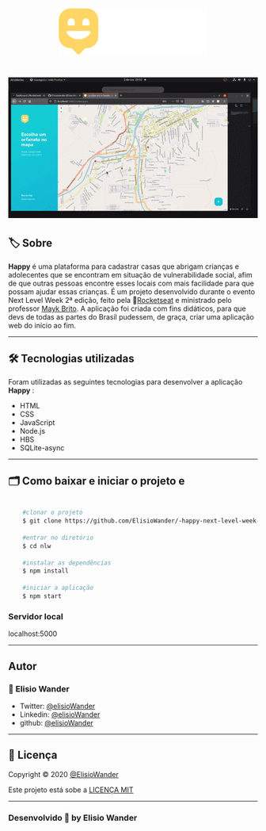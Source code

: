 <h1 align="center">
    <img src="public/images/logo.svg" width="300px">
</h1>


<h1 align="center">
    <img src="public/images/happy.gif">
</h1>

## 🏷️ Sobre 
**Happy** é uma plataforma para cadastrar casas que abrigam crianças e adolecentes que se encontram em situação de vulnerabilidade social, afim de que outras pessoas encontre esses locais com mais facilidade para que possam ajudar essas crianças. É um projeto desenvolvido durante o evento Next Level Week 2ª edição, feito pela 🚀[Rocketseat](https://rocketseat.com.br/) e ministrado pelo professor [Mayk Brito](https://github.com/maykbrito). A aplicação foi criada com fins didáticos, para que devs de todas as partes do Brasil pudessem, de graça, criar uma aplicação web do início ao fim.


---

## 🛠️ Tecnologias utilizadas
Foram utilizadas as seguintes tecnologias para desenvolver a aplicação **Happy** :

- HTML
- CSS
- JavaScript
- Node.js
- HBS
- SQLite-async

---

## 🗂️ Como baixar e iniciar o projeto e 

```bash

    #clonar o projeto
    $ git clone https://github.com/ElisioWander/-happy-next-level-week-03.git

    #entrar no diretório
    $ cd nlw

    #instalar as dependências
    $ npm install

    #iniciar a aplicação
    $ npm start
```
### Servidor local
localhost:5000

---

## Autor
### 👤 Elisio Wander

- Twitter: [@elisioWander](https://twitter.com/Elisio741)
- Linkedin: [@elisioWander](https://www.linkedin.com/in/elisio-wander-b88b69136/)
- github: [@elisioWander](https://github.com/ElisioWander)

---

## 📝 Licença
Copyright © 2020 [@ElisioWander](https://github.com/ElisioWander/-happy-next-level-week-03/blob/master/LICENSE)

Este projeto está sobe a [LICENÇA MIT](https://opensource.org/licenses/MIT)

---

### Desenvolvido 💜 by Elisio Wander
